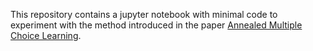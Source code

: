 This repository contains a jupyter notebook with minimal code to experiment with the method introduced in the paper [Annealed Multiple Choice Learning](https://arxiv.org/abs/2407.15580).  
